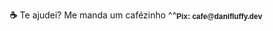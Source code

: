 <div class="cafe">

**☕** Te ajudei? Me manda um cafézinho ^^
 
```
cafe@danifluffy.dev
```
</div>

<style>
    .cafe {
    display: flex;
    align-items: center;
    justify-content: center;
    flex-wrap: wrap;

    gap: var(--border-radius);
    margin: 30px auto;
    padding: var(--border-radius);

    width: fit-content;
    border-radius: var(--border-radius);
    background-color: var(--bg2);

    pre, p {
        margin: 0;
        text-align: center;
    }

    .buttons {
        top: -4px
    }

    code {
        background-color: transparent!important;
        padding: 0;
        font-family: "Quicksand", sans-serif !important;
        font-weight: 800;

        &::before {
            content: "Pix: ";
        }
    }
}
</style>